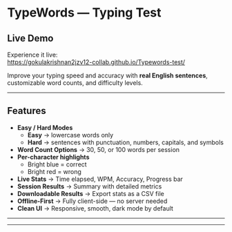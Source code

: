 # TypeWords — Typing Test


##  Live Demo
Experience it live:  
<https://gokulakrishnan2jzv12-collab.github.io/Typewords-test/>


Improve your typing speed and accuracy with **real English sentences**, customizable word counts, and difficulty levels.

---

##  Features
- **Easy / Hard Modes**  
  - **Easy** → lowercase words only  
  - **Hard** → sentences with punctuation, numbers, capitals, and symbols
- **Word Count Options** → 30, 50, or 100 words per session  
- **Per-character highlights**  
  -  Bright blue = correct  
  -  Bright red = wrong  
- **Live Stats** → Time elapsed, WPM, Accuracy, Progress bar  
- **Session Results** → Summary with detailed metrics  
- **Downloadable Results** → Export stats as a CSV file  
- **Offline-First** → Fully client-side — no server needed  
- **Clean UI** → Responsive, smooth, dark mode by default  

---


---


